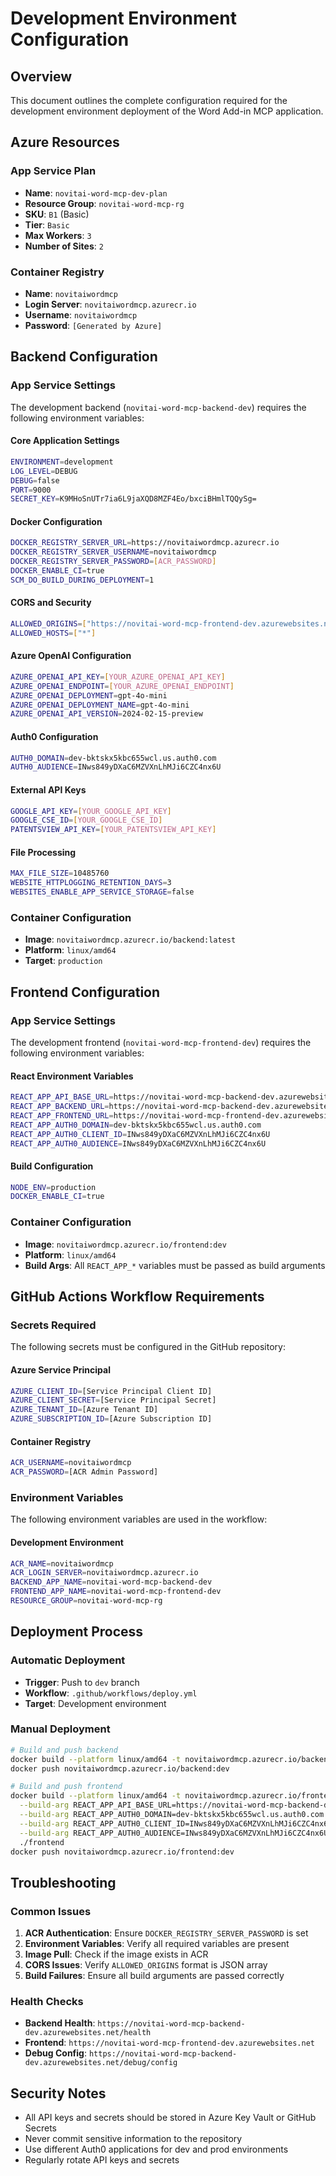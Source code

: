 # Development Environment Configuration

## Overview
This document outlines the complete configuration required for the development environment deployment of the Word Add-in MCP application.

## Azure Resources

### App Service Plan
- **Name**: `novitai-word-mcp-dev-plan`
- **Resource Group**: `novitai-word-mcp-rg`
- **SKU**: `B1` (Basic)
- **Tier**: `Basic`
- **Max Workers**: `3`
- **Number of Sites**: `2`

### Container Registry
- **Name**: `novitaiwordmcp`
- **Login Server**: `novitaiwordmcp.azurecr.io`
- **Username**: `novitaiwordmcp`
- **Password**: `[Generated by Azure]`

## Backend Configuration

### App Service Settings
The development backend (`novitai-word-mcp-backend-dev`) requires the following environment variables:

#### Core Application Settings
```bash
ENVIRONMENT=development
LOG_LEVEL=DEBUG
DEBUG=false
PORT=9000
SECRET_KEY=K9MHoSnUTr7ia6L9jaXQD8MZF4Eo/bxciBHmlTQQySg=
```

#### Docker Configuration
```bash
DOCKER_REGISTRY_SERVER_URL=https://novitaiwordmcp.azurecr.io
DOCKER_REGISTRY_SERVER_USERNAME=novitaiwordmcp
DOCKER_REGISTRY_SERVER_PASSWORD=[ACR_PASSWORD]
DOCKER_ENABLE_CI=true
SCM_DO_BUILD_DURING_DEPLOYMENT=1
```

#### CORS and Security
```bash
ALLOWED_ORIGINS=["https://novitai-word-mcp-frontend-dev.azurewebsites.net"]
ALLOWED_HOSTS=["*"]
```

#### Azure OpenAI Configuration
```bash
AZURE_OPENAI_API_KEY=[YOUR_AZURE_OPENAI_API_KEY]
AZURE_OPENAI_ENDPOINT=[YOUR_AZURE_OPENAI_ENDPOINT]
AZURE_OPENAI_DEPLOYMENT=gpt-4o-mini
AZURE_OPENAI_DEPLOYMENT_NAME=gpt-4o-mini
AZURE_OPENAI_API_VERSION=2024-02-15-preview
```

#### Auth0 Configuration
```bash
AUTH0_DOMAIN=dev-bktskx5kbc655wcl.us.auth0.com
AUTH0_AUDIENCE=INws849yDXaC6MZVXnLhMJi6CZC4nx6U
```

#### External API Keys
```bash
GOOGLE_API_KEY=[YOUR_GOOGLE_API_KEY]
GOOGLE_CSE_ID=[YOUR_GOOGLE_CSE_ID]
PATENTSVIEW_API_KEY=[YOUR_PATENTSVIEW_API_KEY]
```

#### File Processing
```bash
MAX_FILE_SIZE=10485760
WEBSITE_HTTPLOGGING_RETENTION_DAYS=3
WEBSITES_ENABLE_APP_SERVICE_STORAGE=false
```

### Container Configuration
- **Image**: `novitaiwordmcp.azurecr.io/backend:latest`
- **Platform**: `linux/amd64`
- **Target**: `production`

## Frontend Configuration

### App Service Settings
The development frontend (`novitai-word-mcp-frontend-dev`) requires the following environment variables:

#### React Environment Variables
```bash
REACT_APP_API_BASE_URL=https://novitai-word-mcp-backend-dev.azurewebsites.net
REACT_APP_BACKEND_URL=https://novitai-word-mcp-backend-dev.azurewebsites.net
REACT_APP_FRONTEND_URL=https://novitai-word-mcp-frontend-dev.azurewebsites.net
REACT_APP_AUTH0_DOMAIN=dev-bktskx5kbc655wcl.us.auth0.com
REACT_APP_AUTH0_CLIENT_ID=INws849yDXaC6MZVXnLhMJi6CZC4nx6U
REACT_APP_AUTH0_AUDIENCE=INws849yDXaC6MZVXnLhMJi6CZC4nx6U
```

#### Build Configuration
```bash
NODE_ENV=production
DOCKER_ENABLE_CI=true
```

### Container Configuration
- **Image**: `novitaiwordmcp.azurecr.io/frontend:dev`
- **Platform**: `linux/amd64`
- **Build Args**: All `REACT_APP_*` variables must be passed as build arguments

## GitHub Actions Workflow Requirements

### Secrets Required
The following secrets must be configured in the GitHub repository:

#### Azure Service Principal
```bash
AZURE_CLIENT_ID=[Service Principal Client ID]
AZURE_CLIENT_SECRET=[Service Principal Secret]
AZURE_TENANT_ID=[Azure Tenant ID]
AZURE_SUBSCRIPTION_ID=[Azure Subscription ID]
```

#### Container Registry
```bash
ACR_USERNAME=novitaiwordmcp
ACR_PASSWORD=[ACR Admin Password]
```

### Environment Variables
The following environment variables are used in the workflow:

#### Development Environment
```bash
ACR_NAME=novitaiwordmcp
ACR_LOGIN_SERVER=novitaiwordmcp.azurecr.io
BACKEND_APP_NAME=novitai-word-mcp-backend-dev
FRONTEND_APP_NAME=novitai-word-mcp-frontend-dev
RESOURCE_GROUP=novitai-word-mcp-rg
```

## Deployment Process

### Automatic Deployment
- **Trigger**: Push to `dev` branch
- **Workflow**: `.github/workflows/deploy.yml`
- **Target**: Development environment

### Manual Deployment
```bash
# Build and push backend
docker build --platform linux/amd64 -t novitaiwordmcp.azurecr.io/backend:dev --target production ./backend
docker push novitaiwordmcp.azurecr.io/backend:dev

# Build and push frontend
docker build --platform linux/amd64 -t novitaiwordmcp.azurecr.io/frontend:dev \
  --build-arg REACT_APP_API_BASE_URL=https://novitai-word-mcp-backend-dev.azurewebsites.net \
  --build-arg REACT_APP_AUTH0_DOMAIN=dev-bktskx5kbc655wcl.us.auth0.com \
  --build-arg REACT_APP_AUTH0_CLIENT_ID=INws849yDXaC6MZVXnLhMJi6CZC4nx6U \
  --build-arg REACT_APP_AUTH0_AUDIENCE=INws849yDXaC6MZVXnLhMJi6CZC4nx6U \
  ./frontend
docker push novitaiwordmcp.azurecr.io/frontend:dev
```

## Troubleshooting

### Common Issues
1. **ACR Authentication**: Ensure `DOCKER_REGISTRY_SERVER_PASSWORD` is set
2. **Environment Variables**: Verify all required variables are present
3. **Image Pull**: Check if the image exists in ACR
4. **CORS Issues**: Verify `ALLOWED_ORIGINS` format is JSON array
5. **Build Failures**: Ensure all build arguments are passed correctly

### Health Checks
- **Backend Health**: `https://novitai-word-mcp-backend-dev.azurewebsites.net/health`
- **Frontend**: `https://novitai-word-mcp-frontend-dev.azurewebsites.net`
- **Debug Config**: `https://novitai-word-mcp-backend-dev.azurewebsites.net/debug/config`

## Security Notes
- All API keys and secrets should be stored in Azure Key Vault or GitHub Secrets
- Never commit sensitive information to the repository
- Use different Auth0 applications for dev and prod environments
- Regularly rotate API keys and secrets

